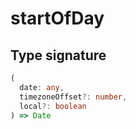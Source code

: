 # startOfDay

## Type signature

<!-- prettier-ignore-start -->
```typescript
(
  date: any,
  timezoneOffset?: number,
  local?: boolean
) => Date
```
<!-- prettier-ignore-end -->
